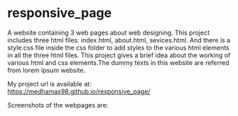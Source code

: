# responsive_page
A website containing 3 web pages about web designing.
This project includes three html files: index.html, about.html, sevices.html. And there is a style.css file inside the css folder to add styles to the various html elements in all the three html files.
This project gives a brief idea about the working of various html and css elements.The dummy texts in this website are referred from lorem ipsum website.

My project url is available at: https://medhamax98.github.io/responsive_page/

Screenshots of the webpages are:

